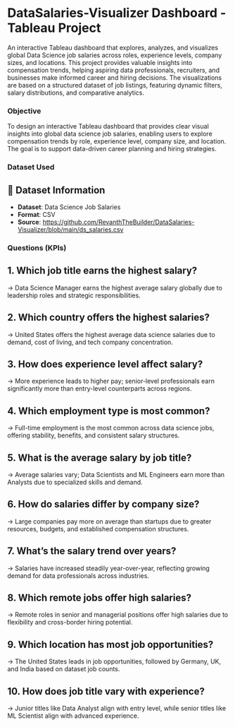 # DataSalaries-Visualizer Dashboard - Tableau Project
An interactive Tableau dashboard that explores, analyzes, and visualizes global Data Science job salaries across roles, experience levels, company sizes, and locations. This project provides valuable insights into compensation trends, helping aspiring data professionals, recruiters, and businesses make informed career and hiring decisions. The visualizations are based on a structured dataset of job listings, featuring dynamic filters, salary distributions, and comparative analytics.

###  Objective

To design an interactive Tableau dashboard that provides clear visual insights into global data science job salaries, enabling users to explore compensation trends by role, experience level, company size, and location. The goal is to support data-driven career planning and hiring strategies.

### Dataset Used
## 📁 Dataset Information

- **Dataset**: Data Science Job Salaries  
- **Format**: CSV  
- **Source**: https://github.com/RevanthTheBuilder/DataSalaries-Visualizer/blob/main/ds_salaries.csv

###  Questions (KPIs)

## 1. **Which job title earns the highest salary?**
   → Data Science Manager earns the highest average salary globally due to leadership roles and strategic responsibilities.

 ## 2. **Which country offers the highest salaries?**
   → United States offers the highest average data science salaries due to demand, cost of living, and tech company concentration.

## 3. **How does experience level affect salary?**
   → More experience leads to higher pay; senior-level professionals earn significantly more than entry-level counterparts across regions.

## 4. **Which employment type is most common?**
   → Full-time employment is the most common across data science jobs, offering stability, benefits, and consistent salary structures.

## 5. **What is the average salary by job title?**
   → Average salaries vary; Data Scientists and ML Engineers earn more than Analysts due to specialized skills and demand.

## 6. **How do salaries differ by company size?**
   → Large companies pay more on average than startups due to greater resources, budgets, and established compensation structures.

## 7. **What’s the salary trend over years?**
   → Salaries have increased steadily year-over-year, reflecting growing demand for data professionals across industries.

## 8. **Which remote jobs offer high salaries?**
   → Remote roles in senior and managerial positions offer high salaries due to flexibility and cross-border hiring potential.

## 9. **Which location has most job opportunities?**
   → The United States leads in job opportunities, followed by Germany, UK, and India based on dataset job counts.

## 10. **How does job title vary with experience?**
→ Junior titles like Data Analyst align with entry level, while senior titles like ML Scientist align with advanced experience.


